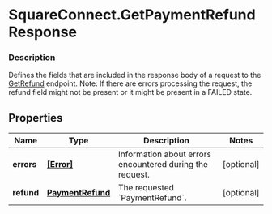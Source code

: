 # SquareConnect.GetPaymentRefundResponse

### Description

Defines the fields that are included in the response body of a request to the [GetRefund](#endpoint-refunds-getpaymentrefund) endpoint.  Note: If there are errors processing the request, the refund field might not be present or it might be present in a FAILED state.

## Properties
Name | Type | Description | Notes
------------ | ------------- | ------------- | -------------
**errors** | [**[Error]**](Error.md) | Information about errors encountered during the request. | [optional] 
**refund** | [**PaymentRefund**](PaymentRefund.md) | The requested &#x60;PaymentRefund&#x60;. | [optional] 


